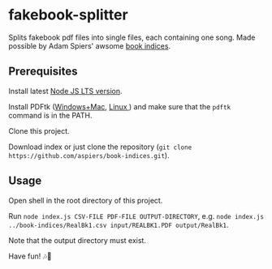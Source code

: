 # fakebook-splitter

Splits fakebook pdf files into single files, each containing one song. 
Made possible by Adam Spiers' awsome [book indices](https://github.com/aspiers/book-indices).

## Prerequisites

Install latest [Node JS LTS version](https://nodejs.org/en/).

Install PDFtk ([Windows+Mac](https://www.pdflabs.com/tools/pdftk-server/), [Linux ](https://wiki.ubuntuusers.de/pdftk/)) and make sure that the `pdftk` command is in the PATH.

Clone this project.

Download index or just clone the repository (`git clone https://github.com/aspiers/book-indices.git`).

## Usage

Open shell in the root directory of this project.

Run `node index.js CSV-FILE PDF-FILE OUTPUT-DIRECTORY`, e.g. `node index.js ../book-indices/RealBk1.csv input/REALBK1.PDF output/RealBk1`.

Note that the output directory must exist.

Have fun! 🎶🎵
